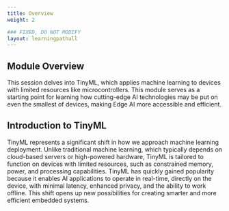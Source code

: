 ```yaml
---
title: Overview
weight: 2

### FIXED, DO NOT MODIFY
layout: learningpathall
---
```


## Module Overview 
This session delves into TinyML, which applies machine learning to devices with limited resources like microcontrollers. This module serves as a starting point for learning how cutting-edge AI technologies may be put on even the smallest of devices, making Edge AI more accessible and efficient. 

## Introduction to TinyML
TinyML represents a significant shift in how we approach machine learning deployment. Unlike traditional machine learning, which typically depends on cloud-based servers or high-powered hardware, TinyML is tailored to function on devices with limited resources, such as constrained memory, power, and processing capabilities. TinyML has quickly gained popularity because it enables AI applications to operate in real-time, directly on the device, with minimal latency, enhanced privacy, and the ability to work offline. This shift opens up new possibilities for creating smarter and more efficient embedded systems.
